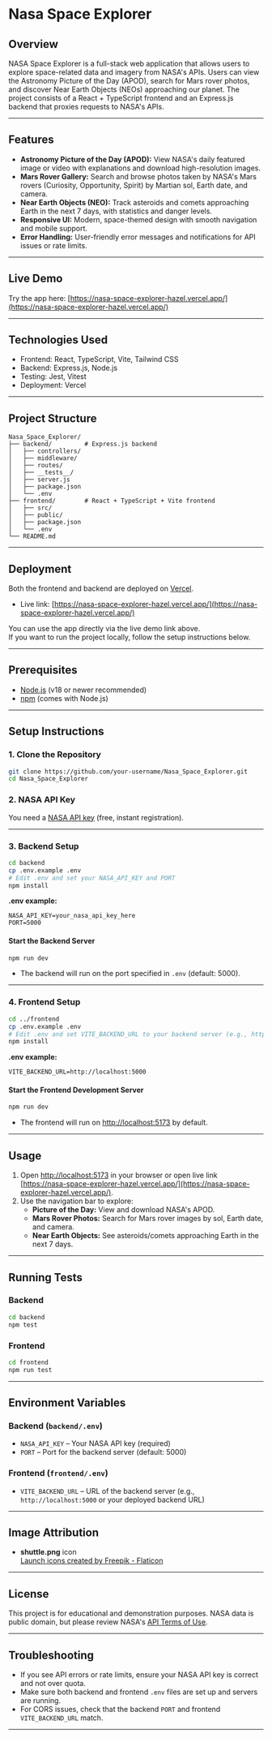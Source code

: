 # Nasa Space Explorer

## Overview

NASA Space Explorer is a full-stack web application that allows users to explore space-related data and imagery from NASA's APIs. Users can view the Astronomy Picture of the Day (APOD), search for Mars rover photos, and discover Near Earth Objects (NEOs) approaching our planet. The project consists of a React + TypeScript frontend and an Express.js backend that proxies requests to NASA's APIs.

---

## Features

- **Astronomy Picture of the Day (APOD):** View NASA's daily featured image or video with explanations and download high-resolution images.
- **Mars Rover Gallery:** Search and browse photos taken by NASA's Mars rovers (Curiosity, Opportunity, Spirit) by Martian sol, Earth date, and camera.
- **Near Earth Objects (NEO):** Track asteroids and comets approaching Earth in the next 7 days, with statistics and danger levels.
- **Responsive UI:** Modern, space-themed design with smooth navigation and mobile support.
- **Error Handling:** User-friendly error messages and notifications for API issues or rate limits.

---

## Live Demo

Try the app here: [https://nasa-space-explorer-hazel.vercel.app/](https://nasa-space-explorer-hazel.vercel.app/)

---

## Technologies Used

- Frontend: React, TypeScript, Vite, Tailwind CSS
- Backend: Express.js, Node.js
- Testing: Jest, Vitest
- Deployment: Vercel

---

## Project Structure

```
Nasa_Space_Explorer/
├── backend/         # Express.js backend
│   ├── controllers/
│   ├── middleware/
│   ├── routes/
│   ├── __tests__/
│   ├── server.js
│   ├── package.json
│   └── .env
├── frontend/        # React + TypeScript + Vite frontend
│   ├── src/
│   ├── public/
│   ├── package.json
│   └── .env
└── README.md
```

---

## Deployment

Both the frontend and backend are deployed on [Vercel](https://vercel.com/).

- Live link: [https://nasa-space-explorer-hazel.vercel.app/](https://nasa-space-explorer-hazel.vercel.app/)

You can use the app directly via the live demo link above.  
If you want to run the project locally, follow the setup instructions below.

---

## Prerequisites

- [Node.js](https://nodejs.org/) (v18 or newer recommended)
- [npm](https://www.npmjs.com/) (comes with Node.js)

---

## Setup Instructions

### 1. Clone the Repository

```sh
git clone https://github.com/your-username/Nasa_Space_Explorer.git
cd Nasa_Space_Explorer
```

### 2. NASA API Key

You need a [NASA API key](https://api.nasa.gov/) (free, instant registration).

---

### 3. Backend Setup

```sh
cd backend
cp .env.example .env
# Edit .env and set your NASA_API_KEY and PORT
npm install
```

**.env example:**

```
NASA_API_KEY=your_nasa_api_key_here
PORT=5000
```

#### Start the Backend Server

```sh
npm run dev
```

- The backend will run on the port specified in `.env` (default: 5000).

---

### 4. Frontend Setup

```sh
cd ../frontend
cp .env.example .env
# Edit .env and set VITE_BACKEND_URL to your backend server (e.g., http://localhost:5000)
npm install
```

**.env example:**

```
VITE_BACKEND_URL=http://localhost:5000
```

#### Start the Frontend Development Server

```sh
npm run dev
```

- The frontend will run on [http://localhost:5173](http://localhost:5173) by default.

---

## Usage

1. Open [http://localhost:5173](http://localhost:5173) in your browser or open live link [https://nasa-space-explorer-hazel.vercel.app/](https://nasa-space-explorer-hazel.vercel.app/).
2. Use the navigation bar to explore:
   - **Picture of the Day:** View and download NASA's APOD.
   - **Mars Rover Photos:** Search for Mars rover images by sol, Earth date, and camera.
   - **Near Earth Objects:** See asteroids/comets approaching Earth in the next 7 days.

---

## Running Tests

### Backend

```sh
cd backend
npm test
```

### Frontend

```sh
cd frontend
npm run test
```

---

## Environment Variables

### Backend (`backend/.env`)

- `NASA_API_KEY` – Your NASA API key (required)
- `PORT` – Port for the backend server (default: 5000)

### Frontend (`frontend/.env`)

- `VITE_BACKEND_URL` – URL of the backend server (e.g., `http://localhost:5000` or your deployed backend URL)

---

## Image Attribution

- **shuttle.png** icon  
  <a href="https://www.flaticon.com/free-icons/launch" title="launch icons">Launch icons created by Freepik - Flaticon</a>

---

## License

This project is for educational and demonstration purposes. NASA data is public domain, but please review NASA's [API Terms of Use](https://api.nasa.gov/).

---

## Troubleshooting

- If you see API errors or rate limits, ensure your NASA API key is correct and not over quota.
- Make sure both backend and frontend `.env` files are set up and servers are running.
- For CORS issues, check that the backend `PORT` and frontend `VITE_BACKEND_URL` match.

---
